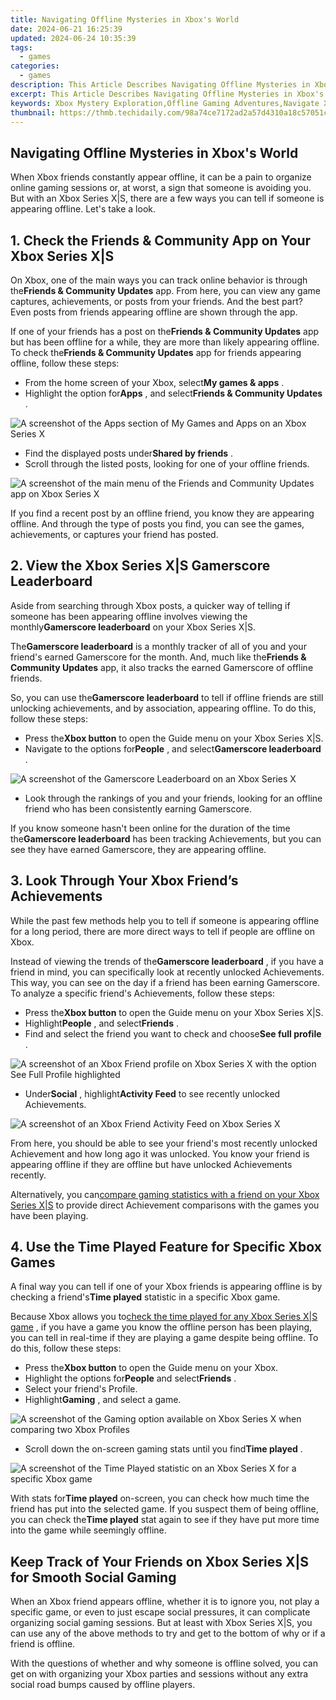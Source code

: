 ```yaml
---
title: Navigating Offline Mysteries in Xbox's World
date: 2024-06-21 16:25:39
updated: 2024-06-24 10:35:39
tags:
  - games
categories:
  - games
description: This Article Describes Navigating Offline Mysteries in Xbox's World
excerpt: This Article Describes Navigating Offline Mysteries in Xbox's World
keywords: Xbox Mystery Exploration,Offline Gaming Adventures,Navigate Xbox Secrets,Hidden Xbox Games,Playing Solo on Xbox,Xbox Non-Online Tales,Solving Puzzles in Xbox
thumbnail: https://thmb.techidaily.com/98a74ce7172ad2a57d4310a18c57051ce671b66b03e5b45c8d9ea3eb4205cb9f.jpg
---
```


## Navigating Offline Mysteries in Xbox's World

 When Xbox friends constantly appear offline, it can be a pain to organize online gaming sessions or, at worst, a sign that someone is avoiding you. But with an Xbox Series X|S, there are a few ways you can tell if someone is appearing offline. Let's take a look.

## 1\. Check the Friends & Community App on Your Xbox Series X|S

 On Xbox, one of the main ways you can track online behavior is through the**Friends & Community Updates** app. From here, you can view any game captures, achievements, or posts from your friends. And the best part? Even posts from friends appearing offline are shown through the app.

 If one of your friends has a post on the**Friends & Community Updates** app but has been offline for a while, they are more than likely appearing offline. To check the**Friends & Community Updates** app for friends appearing offline, follow these steps:

* From the home screen of your Xbox, select**My games & apps** .
* Highlight the option for**Apps** , and select**Friends & Community Updates** .

![A screenshot of the Apps section of My Games and Apps on an Xbox Series X](https://static1.makeuseofimages.com/wordpress/wp-content/uploads/2023/09/screenshot-2995.jpg)

* Find the displayed posts under**Shared by friends** .
* Scroll through the listed posts, looking for one of your offline friends.

![A screenshot of the main menu of the Friends and Community Updates app on Xbox Series X](https://static1.makeuseofimages.com/wordpress/wp-content/uploads/2023/11/screenshot-3157.jpg)

 If you find a recent post by an offline friend, you know they are appearing offline. And through the type of posts you find, you can see the games, achievements, or captures your friend has posted.

## 2\. View the Xbox Series X|S Gamerscore Leaderboard

 Aside from searching through Xbox posts, a quicker way of telling if someone has been appearing offline involves viewing the monthly**Gamerscore leaderboard** on your Xbox Series X|S.

 The**Gamerscore leaderboard** is a monthly tracker of all of you and your friend's earned Gamerscore for the month. And, much like the**Friends & Community Updates** app, it also tracks the earned Gamerscore of offline friends.

 So, you can use the**Gamerscore leaderboard** to tell if offline friends are still unlocking achievements, and by association, appearing offline. To do this, follow these steps:

* Press the**Xbox button** to open the Guide menu on your Xbox Series X|S.
* Navigate to the options for**People** , and select**Gamerscore leaderboard** .

![A screenshot of the Gamerscore Leaderboard on an Xbox Series X](https://static1.makeuseofimages.com/wordpress/wp-content/uploads/2023/11/screenshot-3160-1.jpg)

* Look through the rankings of you and your friends, looking for an offline friend who has been consistently earning Gamerscore.

 If you know someone hasn't been online for the duration of the time the**Gamerscore leaderboard** has been tracking Achievements, but you can see they have earned Gamerscore, they are appearing offline.

## 3\. Look Through Your Xbox Friend’s Achievements

 While the past few methods help you to tell if someone is appearing offline for a long period, there are more direct ways to tell if people are offline on Xbox.

 Instead of viewing the trends of the**Gamerscore leaderboard** , if you have a friend in mind, you can specifically look at recently unlocked Achievements. This way, you can see on the day if a friend has been earning Gamerscore. To analyze a specific friend's Achievements, follow these steps:

* Press the**Xbox button** to open the Guide menu on your Xbox Series X|S.
* Highlight**People** , and select**Friends** .
* Find and select the friend you want to check and choose**See full profile** .

![A screenshot of an Xbox Friend profile on Xbox Series X with the option See Full Profile highlighted](https://static1.makeuseofimages.com/wordpress/wp-content/uploads/2023/11/screenshot-3163.jpg)

* Under**Social** , highlight**Activity Feed** to see recently unlocked Achievements.

![A screenshot of an Xbox Friend Activity Feed on Xbox Series X](https://static1.makeuseofimages.com/wordpress/wp-content/uploads/2023/11/screenshot-3173.jpg)

 From here, you should be able to see your friend's most recently unlocked Achievement and how long ago it was unlocked. You know your friend is appearing offline if they are offline but have unlocked Achievements recently.

 Alternatively, you can[compare gaming statistics with a friend on your Xbox Series X|S](https://www.makeuseof.com/xbox-how-to-compare-gaming-stats-with-friends/) to provide direct Achievement comparisons with the games you have been playing.

## 4\. Use the Time Played Feature for Specific Xbox Games

 A final way you can tell if one of your Xbox friends is appearing offline is by checking a friend's**Time played** statistic in a specific Xbox game.

 Because Xbox allows you to[check the time played for any Xbox Series X|S game](https://www.makeuseof.com/how-to-check-time-played-on-xbox-series-xs/) , if you have a game you know the offline person has been playing, you can tell in real-time if they are playing a game despite being offline. To do this, follow these steps:

* Press the**Xbox button** to open the Guide menu on your Xbox.
* Highlight the options for**People** and select**Friends** .
* Select your friend's Profile.
* Highlight**Gaming** , and select a game.

![A screenshot of the Gaming option available on Xbox Series X when comparing two Xbox Profiles](https://static1.makeuseofimages.com/wordpress/wp-content/uploads/2023/11/screenshot-3169.jpg)

* Scroll down the on-screen gaming stats until you find**Time played** .

![A screenshot of the Time Played statistic on an Xbox Series X for a specific Xbox game](https://static1.makeuseofimages.com/wordpress/wp-content/uploads/2023/11/screenshot-3166.jpg)

 With stats for**Time played** on-screen, you can check how much time the friend has put into the selected game. If you suspect them of being offline, you can check the**Time played** stat again to see if they have put more time into the game while seemingly offline.

## Keep Track of Your Friends on Xbox Series X|S for Smooth Social Gaming

 When an Xbox friend appears offline, whether it is to ignore you, not play a specific game, or even to just escape social pressures, it can complicate organizing social gaming sessions. But at least with Xbox Series X|S, you can use any of the above methods to try and get to the bottom of why or if a friend is offline.

 With the questions of whether and why someone is offline solved, you can get on with organizing your Xbox parties and sessions without any extra social road bumps caused by offline players.


<ins class="adsbygoogle"
     style="display:block"
     data-ad-format="autorelaxed"
     data-ad-client="ca-pub-7571918770474297"
     data-ad-slot="1223367746"></ins>



<ins class="adsbygoogle"
     style="display:block"
     data-ad-client="ca-pub-7571918770474297"
     data-ad-slot="8358498916"
     data-ad-format="auto"
     data-full-width-responsive="true"></ins>
